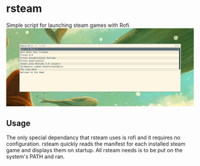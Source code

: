 # rsteam
Simple script for launching steam games with Rofi
![rsteam example](example.png)

## Usage
The only special dependancy that rsteam uses is rofi and it requires no configuration. rsteam quickly reads the manifest for each installed steam game and displays them on startup. All rsteam needs is to be put on the system's PATH and ran. 



